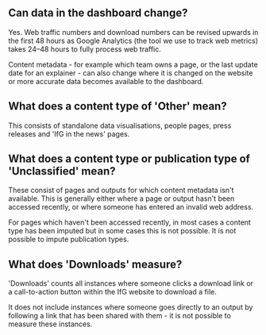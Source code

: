## Can data in the dashboard change?

Yes. Web traffic numbers and download numbers can be revised upwards in the first 48 hours as Google Analytics (the tool we use to track web metrics) takes 24&ndash;48 hours to fully process web traffic.

Content metadata - for example which team owns a page, or the last update date for an explainer - can also change where it is changed on the website or more accurate data becomes available to the dashboard.

## What does a content type of 'Other' mean?
This consists of standalone data visualisations, people pages, press releases and 'IfG in the news' pages.

## What does a content type or publication type of 'Unclassified' mean?
These consist of pages and outputs for which content metadata isn't available. This is generally either where a page or output hasn't been accessed recently, or where someone has entered an invalid web address.

For pages which haven't been accessed recently, in most cases a content type has been imputed but in some cases this is not possible. It is not possible to impute publication types.

## What does 'Downloads' measure?
'Downloads' counts all instances where someone clicks a download link or a call-to-action button within the IfG website to download a file.

It does not include instances where someone goes directly to an output by following a link that has been shared with them - it is not possible to measure these instances.
